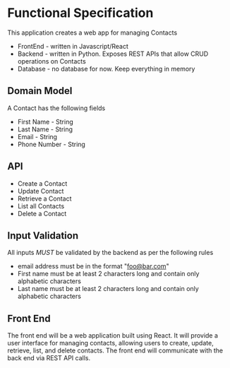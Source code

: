 # Functional Specification

This application creates a web app for managing Contacts

* FrontEnd - written in Javascript/React
* Backend - written in Python. Exposes REST APIs that allow CRUD operations on Contacts
* Database - no database for now. Keep everything in memory

## Domain Model

A Contact has the following fields

* First Name - String
* Last Name - String
* Email - String
* Phone Number - String

## API

* Create a Contact
* Update Contact
* Retrieve a Contact
* List all Contacts
* Delete a Contact

## Input Validation

All inputs _MUST_ be validated by the backend as per the following rules

* email address must be in the format "foo@bar.com"
* First name must be at least 2 characters long and contain only alphabetic characters
* Last name must be at least 2 characters long and contain only alphabetic characters


## Front End

The front end will be a web application built using React. It will provide a user interface for managing contacts, allowing users to create, update, retrieve, list, and delete contacts. The front end will communicate with the back end via REST API calls.

